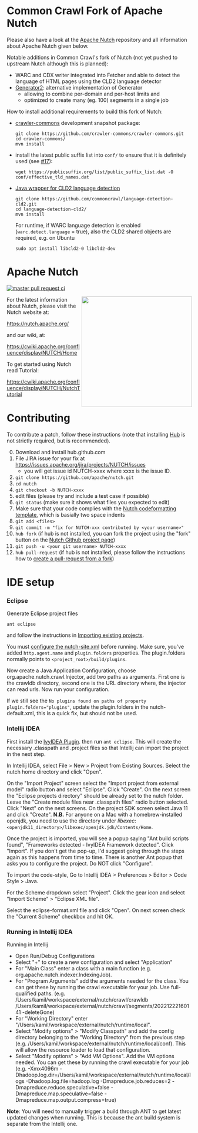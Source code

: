Common Crawl Fork of Apache Nutch
=================================

Please also have a look at the [Apache Nutch](/apache/nutch) repository and all information about Apache Nutch given below.

Notable additions in Common Crawl's fork of Nutch (not yet pushed to upstream Nutch although this is planned):
- WARC and CDX writer integrated into Fetcher and able to detect the language of HTML pages using the CLD2 language detector
- [Generator2](src/java/org/apache/nutch/crawl/Generator2.java): alternative implementation of Generator
  - allowing to combine per-domain and per-host limits and
  - optimized to create many (eg. 100) segments in a single job

How to install additional requirements to build this fork of Nutch:
- [crawler-commons](/crawler-commons/crawler-commons) development snapshot package:
  ```
  git clone https://github.com/crawler-commons/crawler-commons.git
  cd crawler-commons/
  mvn install
  ```
- install the latest public suffix list into `conf/` to ensure that it is definitely used (see [#17](https://github.com/commoncrawl/nutch/issues/17)):
  ```
  wget https://publicsuffix.org/list/public_suffix_list.dat -O conf/effective_tld_names.dat
  ```
- [Java wrapper for CLD2 language detection](/commoncrawl/language-detection-cld2)
  ```
  git clone https://github.com/commoncrawl/language-detection-cld2.git
  cd language-detection-cld2/
  mvn install
  ```
  For runtime, if WARC language detection is enabled (`warc.detect.language` = true), also the CLD2 shared objects are required, e.g. on Ubuntu
  ```
  sudo apt install libcld2-0 libcld2-dev
  ```

Apache Nutch
============

[![master pull request ci](https://github.com/apache/nutch/actions/workflows/master-build.yml/badge.svg)](https://github.com/apache/nutch/actions/workflows/master-build.yml)

<img src="https://nutch.apache.org/assets/img/nutch_logo_tm.png" align="right" width="300" />

For the latest information about Nutch, please visit the Nutch website at:

   https://nutch.apache.org/

and our wiki, at:

   https://cwiki.apache.org/confluence/display/NUTCH/Home

To get started using Nutch read Tutorial:

   https://cwiki.apache.org/confluence/display/NUTCH/NutchTutorial

Contributing
============
To contribute a patch, follow these instructions (note that installing
[Hub](https://hub.github.com/) is not strictly required, but is recommended).

0. Download and install hub.github.com
1. File JIRA issue for your fix at https://issues.apache.org/jira/projects/NUTCH/issues
   - you will get issue id NUTCH-xxxx where xxxx is the issue ID.
2. `git clone https://github.com/apache/nutch.git`
3. `cd nutch`
4. `git checkout -b NUTCH-xxxx`
5. edit files (please try and include a test case if possible)
6. `git status` (make sure it shows what files you expected to edit)
7. Make sure that your code complies with the [Nutch codeformatting template](https://raw.githubusercontent.com/apache/nutch/master/eclipse-codeformat.xml), which is basially two space indents
8. `git add <files>`
9. `git commit -m "fix for NUTCH-xxx contributed by <your username>"`
10. `hub fork` (if hub is not installed, you can fork the project using the "fork" button on the [Nutch Github project page](https://github.com/apache/nutch))
11. `git push -u <your git username> NUTCH-xxxx`
12. `hub pull-request` (if hub is not installed, please follow the instructions how to [create a pull-request from a fork](https://docs.github.com/en/pull-requests/collaborating-with-pull-requests/proposing-changes-to-your-work-with-pull-requests/creating-a-pull-request-from-a-fork))


IDE setup
=========

### Eclipse

Generate Eclipse project files

```
ant eclipse
```

and follow the instructions in [Importing existing projects](https://help.eclipse.org/2019-06/topic/org.eclipse.platform.doc.user/tasks/tasks-importproject.htm).

You must [configure the nutch-site.xml](https://cwiki.apache.org/confluence/display/NUTCH/RunNutchInEclipse) before running. Make sure, you've added ```http.agent.name``` and ```plugin.folders``` properties. The plugin.folders normally points to ```<project_root>/build/plugins```.

Now create a Java Application Configuration, choose org.apache.nutch.crawl.Injector, add two paths as arguments. First one is the crawldb directory, second one is the URL directory where, the injector can read urls. Now run your configuration.

If we still see the ```No plugins found on paths of property plugin.folders="plugins"```, update the plugin.folders in the nutch-default.xml, this is a quick fix, but should not be used.


### Intellij IDEA

First install the [IvyIDEA Plugin](https://plugins.jetbrains.com/plugin/3612-ivyidea). then run ```ant eclipse```. This will create the necessary
.classpath and .project files so that Intellij can import the project in the next step.

In Intellij IDEA, select File > New > Project from Existing Sources. Select the nutch home directory and click "Open".

On the "Import Project" screen select the "Import project from external model" radio button and select "Eclipse".
Click "Create". On the next screen the "Eclipse projects directory" should be already set to the nutch folder.
Leave the "Create module files near .classpath files" radio button selected.
Click "Next" on the next screens. On the project SDK screen select Java 11 and click "Create".
**N.B.** For anyone on a Mac with a homebrew-installed openjdk, you need to use the directory under _libexec_: `<openjdk11_directory>/libexec/openjdk.jdk/Contents/Home`.

Once the project is imported, you will see a popup saying "Ant build scripts found", "Frameworks detected - IvyIDEA Framework detected". Click "Import".
If you don't get the pop-up, I'd suggest going through the steps again as this happens from time to time. There is another
Ant popup that asks you to configure the project. Do NOT click "Configure".

To import the code-style, Go to Intellij IDEA > Preferences > Editor > Code Style > Java.

For the Scheme dropdown select "Project". Click the gear icon and select "Import Scheme" > "Eclipse XML file".

Select the eclipse-format.xml file and click "Open". On next screen check the "Current Scheme" checkbox and hit OK.

### Running in Intellij IDEA

Running in Intellij

- Open Run/Debug Configurations
- Select "+" to create a new configuration and select "Application"
- For "Main Class" enter a class with a main function (e.g. org.apache.nutch.indexer.IndexingJob).
- For "Program Arguments" add the arguments needed for the class. You can get these by running the crawl executable for your job. Use full-qualified paths. (e.g. /Users/kamil/workspace/external/nutch/crawl/crawldb /Users/kamil/workspace/external/nutch/crawl/segments/20221222160141 -deleteGone)
- For "Working Directory" enter "/Users/kamil/workspace/external/nutch/runtime/local".
- Select "Modify options" > "Modify Classpath" and add the config directory belonging to the "Working Directory" from the previous step (e.g. /Users/kamil/workspace/external/nutch/runtime/local/conf). This will allow the resource loader to load that configuration.
- Select "Modify options" > "Add VM Options". Add the VM options needed. You can get these by running the crawl executable for your job (e.g. -Xmx4096m -Dhadoop.log.dir=/Users/kamil/workspace/external/nutch/runtime/local/logs -Dhadoop.log.file=hadoop.log -Dmapreduce.job.reduces=2 -Dmapreduce.reduce.speculative=false -Dmapreduce.map.speculative=false -Dmapreduce.map.output.compress=true)

**Note**: You will need to manually trigger a build through ANT to get latest updated changes when running. This is because the ant build system is separate from the Intellij one.
